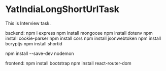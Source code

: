 # YatIndiaLongShortUrlTask
This is Interview task.


backend:
npm i express
npm install mongoose
npm install dotenv
npm install cookie-parser
npm install cors
npm install jsonwebtoken
npm install bcryptjs
npm install shortid 

npm install --save-dev nodemon


frontend:
npm install bootstrap
npm install react-router-dom
